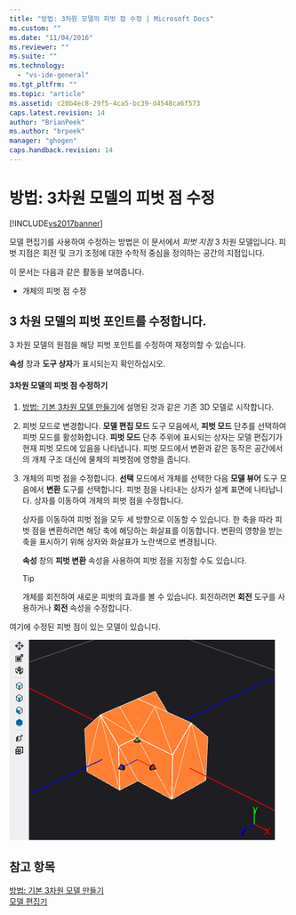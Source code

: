 ```yaml
---
title: "방법: 3차원 모델의 피벗 점 수정 | Microsoft Docs"
ms.custom: ""
ms.date: "11/04/2016"
ms.reviewer: ""
ms.suite: ""
ms.technology: 
  - "vs-ide-general"
ms.tgt_pltfrm: ""
ms.topic: "article"
ms.assetid: c20b4ec8-29f5-4ca5-bc39-d4548ca6f573
caps.latest.revision: 14
author: "BrianPeek"
ms.author: "brpeek"
manager: "ghogen"
caps.handback.revision: 14
---
```

# 방법: 3차원 모델의 피벗 점 수정
[!INCLUDE[vs2017banner](../code-quality/includes/vs2017banner.md)]

모델 편집기를 사용하여 수정하는 방법은 이 문서에서 *피벗 지점* 3 차원 모델입니다.  피벗 지점은 회전 및 크기 조정에 대한 수학적 중심을 정의하는 공간의 지점입니다.  
  
 이 문서는 다음과 같은 활동을 보여줍니다.  
  
-   개체의 피벗 점 수정  
  
## 3 차원 모델의 피벗 포인트를 수정합니다.  
 3 차원 모델의 원점을 해당 피벗 포인트를 수정하여 재정의할 수 있습니다.  
  
 **속성** 창과 **도구 상자**가 표시되는지 확인하십시오.  
  
#### 3차원 모델의 피벗 점 수정하기  
  
1.  [방법: 기본 3차원 모델 만들기](../designers/how-to-create-a-basic-3-d-model.md)에 설명된 것과 같은 기존 3D 모델로 시작합니다.  
  
2.  피벗 모드로 변경합니다.  **모델 편집 모드** 도구 모음에서, **피벗 모드** 단추를 선택하여 피벗 모드를 활성화합니다.  **피벗 모드** 단추 주위에 표시되는 상자는 모델 편집기가 현재 피벗 모드에 있음을 나타냅니다.  피벗 모드에서 변환과 같은 동작은 공간에서의 개체 구조 대신에 물체의 피벗점에 영향을 줍니다.  
  
3.  개체의 피벗 점을 수정합니다.  **선택** 모드에서 개체를 선택한 다음 **모델 뷰어** 도구 모음에서 **변환** 도구를 선택합니다.  피벗 점을 나타내는 상자가 설계 표면에 나타납니다.  상자를 이동하여 개체의 피벗 점을 수정합니다.  
  
     상자를 이동하여 피벗 점을 모두 세 방향으로 이동할 수 있습니다.  한 축을 따라 피벗 점을 변환하려면 해당 축에 해당하는 화살표를 이동합니다.  변환의 영향을 받는 축을 표시하기 위해 상자와 화살표가 노란색으로 변경됩니다.  
  
     **속성** 창의 **피벗 변환** 속성을 사용하여 피벗 점을 지정할 수도 있습니다.  
  
    > [!TIP]
    >  개체를 회전하여 새로운 피벗의 효과를 볼 수 있습니다.  회전하려면 **회전** 도구를 사용하거나 **회전** 속성을 수정합니다.  
  
 여기에 수정된 피벗 점이 있는 모델이 있습니다.  
  
 ![수정된 피벗 점이 있는 집 모델](../designers/media/digit-modified-model.png "Digit\-Modified\-Model")  
  
## 참고 항목  
 [방법: 기본 3차원 모델 만들기](../designers/how-to-create-a-basic-3-d-model.md)   
 [모델 편집기](../designers/model-editor.md)